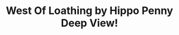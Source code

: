 ---
title: West Of Loathing by Hippo Penny Deep View!
layout: scoredetail
permalink: /meta-score/west-of-loathing
header:
  teaser: /assets/images/west-of-loathing.jpg
  video:
    id: MG1QcGO_nTc
    provider: youtube
---